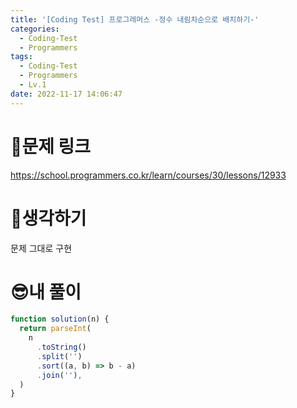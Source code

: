 ```yaml
---
title: '[Coding Test] 프로그래머스 -정수 내림차순으로 배치하기-'
categories:
  - Coding-Test
  - Programmers
tags:
  - Coding-Test
  - Programmers
  - Lv.1
date: 2022-11-17 14:06:47
---
```

# 📃문제 링크
https://school.programmers.co.kr/learn/courses/30/lessons/12933

# 🤨생각하기
문제 그대로 구현

# 😎내 풀이
```js
function solution(n) {
  return parseInt(
    n
      .toString()
      .split('')
      .sort((a, b) => b - a)
      .join(''),
  )
}
```